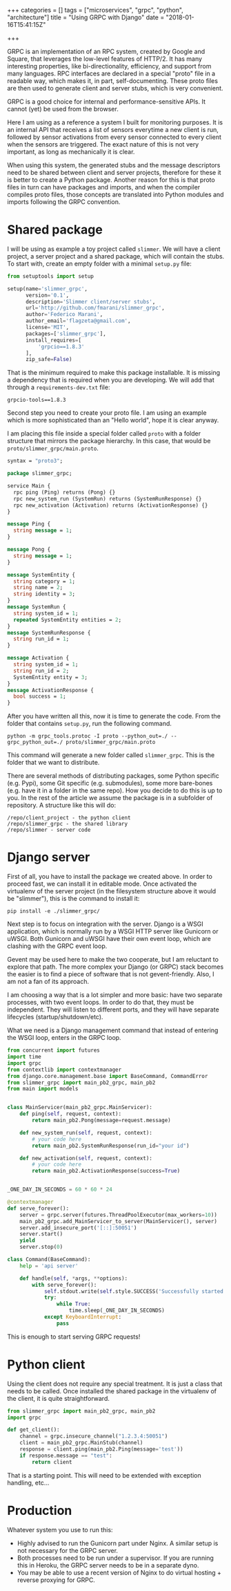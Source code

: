 +++
categories = []
tags = ["microservices", "grpc", "python", "architecture"]
title = "Using GRPC with Django"
date = "2018-01-16T15:41:15Z"

+++

GRPC is an implementation of an RPC system, created by Google and Square, that leverages the low-level features of HTTP/2. It has many interesting properties, like bi-directionality, efficiency, and support from many languages. RPC interfaces are declared in a special "proto" file in a readable way, which makes it, in part, self-documenting. These proto files are then used to generate client and server stubs, which is very convenient.

GRPC is a good choice for internal and performance-sensitive APIs. It cannot (yet) be used from the browser.

Here I am using as a reference a system I built for monitoring purposes. It is an internal API that receives a list of sensors everytime a new client is run, followed by sensor activations from every sensor connected to every client when the sensors are triggered. The exact nature of this is not very important, as long as mechanically it is clear.

When using this system, the generated stubs and the message descriptors need to be shared between client and server projects, therefore for these it is better to create a Python package. Another reason for this is that proto files in turn can have packages and imports, and when the compiler compiles proto files, those concepts are translated into Python modules and imports following the GRPC convention.

Shared package
===

I will be using as example a toy project called `slimmer`. We will have a client project, a server project and a shared package, which will contain the stubs. To start with, create an empty folder with a minimal `setup.py` file:

```python
from setuptools import setup

setup(name='slimmer_grpc',
      version='0.1',
      description='Slimmer client/server stubs',
      url='http://github.com/fmarani/slimmer_grpc',
      author='Federico Marani',
      author_email='flagzeta@gmail.com',
      license='MIT',
      packages=['slimmer_grpc'],
      install_requires=[
          'grpcio==1.8.3'
      ],
      zip_safe=False)
```

That is the minimum required to make this package installable. It is missing a dependency that is required when you are developing. We will add that through a `requirements-dev.txt` file:

```
grpcio-tools==1.8.3
```

Second step you need to create your proto file. I am using an example which is more sophisticated than an "Hello world", hope it is clear anyway.

I am placing this file inside a special folder called `proto` with a folder structure that mirrors the package hierarchy. In this case, that would be `proto/slimmer_grpc/main.proto`.

```protobuf
syntax = "proto3";

package slimmer_grpc;

service Main {
  rpc ping (Ping) returns (Pong) {}
  rpc new_system_run (SystemRun) returns (SystemRunResponse) {}
  rpc new_activation (Activation) returns (ActivationResponse) {}
}

message Ping {
  string message = 1;
}

message Pong {
  string message = 1;
}

message SystemEntity {
  string category = 1;
  string name = 2;
  string identity = 3;
}
message SystemRun {
  string system_id = 1;
  repeated SystemEntity entities = 2;
}
message SystemRunResponse {
  string run_id = 1;
}

message Activation {
  string system_id = 1;
  string run_id = 2;
  SystemEntity entity = 3;
}
message ActivationResponse {
  bool success = 1;
}
```

After you have written all this, now it is time to generate the code. From the folder that contains `setup.py`, run the following command.

```
python -m grpc_tools.protoc -I proto --python_out=./ --grpc_python_out=./ proto/slimmer_grpc/main.proto
```

This command will generate a new folder called `slimmer_grpc`. This is the folder that we want to distribute.

There are several methods of distributing packages, some Python specific (e.g. Pypi), some Git specific (e.g. submodules), some more bare-bones (e.g. have it in a folder in the same repo). How you decide to do this is up to you. In the rest of the article we assume the package is in a subfolder of repository. A structure like this will do:

```
/repo/client_project - the python client
/repo/slimmer_grpc - the shared library
/repo/slimmer - server code
```


Django server
===

First of all, you have to install the package we created above. In order to proceed fast, we can install it in editable mode. Once activated the virtualenv of the server project (in the filesystem structure above it would be "slimmer"), this is the command to install it:

```
pip install -e ./slimmer_grpc/
```

Next step is to focus on integration with the server. Django is a WSGI application, which is normally run by a WSGI HTTP server like Gunicorn or uWSGI. Both Gunicorn and uWSGI have their own event loop, which are clashing with the GRPC event loop.

Gevent may be used here to make the two cooperate, but I am reluctant to explore that path. The more complex your Django (or GRPC) stack becomes the easier is to find a piece of software that is not gevent-friendly. Also, I am not a fan of its approach.

I am choosing a way that is a lot simpler and more basic: have two separate processes, with two event loops. In order to do that, they must be independent. They will listen to different ports, and they will have separate lifecycles (startup/shutdown/etc).

What we need is a Django management command that instead of entering the WSGI loop, enters in the GRPC loop.

```python
from concurrent import futures
import time
import grpc
from contextlib import contextmanager
from django.core.management.base import BaseCommand, CommandError
from slimmer_grpc import main_pb2_grpc, main_pb2
from main import models


class MainServicer(main_pb2_grpc.MainServicer):
    def ping(self, request, context):
        return main_pb2.Pong(message=request.message)

    def new_system_run(self, request, context):
        # your code here
        return main_pb2.SystemRunResponse(run_id="your id")

    def new_activation(self, request, context):
        # your code here
        return main_pb2.ActivationResponse(success=True)


_ONE_DAY_IN_SECONDS = 60 * 60 * 24

@contextmanager
def serve_forever():
    server = grpc.server(futures.ThreadPoolExecutor(max_workers=10))
    main_pb2_grpc.add_MainServicer_to_server(MainServicer(), server)
    server.add_insecure_port('[::]:50051')
    server.start()
    yield
    server.stop(0)

class Command(BaseCommand):
    help = 'api server'

    def handle(self, *args, **options):
        with serve_forever():
            self.stdout.write(self.style.SUCCESS('Successfully started grpc server '))
            try:
                while True:
                    time.sleep(_ONE_DAY_IN_SECONDS)
            except KeyboardInterrupt:
                pass
```

This is enough to start serving GRPC requests!


Python client
===

Using the client does not require any special treatment. It is just a class that needs to be called. Once installed the shared package in the virtualenv of the client, it is quite straightforward.


```python
from slimmer_grpc import main_pb2_grpc, main_pb2
import grpc

def get_client():
    channel = grpc.insecure_channel("1.2.3.4:50051")
    client = main_pb2_grpc.MainStub(channel)
    response = client.ping(main_pb2.Ping(message='test'))
    if response.message == "test":
        return client
```

That is a starting point. This will need to be extended with exception handling, etc...


Production
===

Whatever system you use to run this:

- Highly advised to run the Gunicorn part under Nginx. A similar setup is not necessary for the GRPC server.
- Both processes need to be run under a supervisor. If you are running this in Heroku, the GRPC server needs to be in a separate dyno.
- You may be able to use a recent version of Nginx to do virtual hosting + reverse proxying for GRPC.
